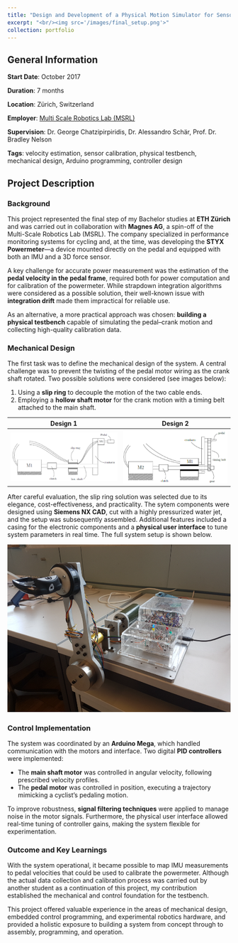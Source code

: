 ```yaml
---
title: "Design and Development of a Physical Motion Simulator for Sensor Calibration"
excerpt: "<br/><img src='/images/final_setup.png'>"
collection: portfolio
---
```


## General Information

**Start Date**: October 2017

**Duration**: 7 months

**Location**: Zürich, Switzerland

**Employer**: [Multi Scale Robotics Lab (MSRL)](https://msrl.ethz.ch/)

**Supervision**: Dr. George Chatzipirpiridis, Dr. Alessandro Schär, Prof. Dr. Bradley Nelson

**Tags**: velocity estimation, sensor calibration, physical testbench, mechanical design, Arduino programming, controller design

## Project Description

### Background

This project represented the final step of my Bachelor studies at **ETH Zürich** and was carried out in collaboration with **Magnes AG**, a spin-off of the Multi-Scale Robotics Lab (MSRL). The company specialized in performance monitoring systems for cycling and, at the time, was developing the **STYX Powermeter**—a device mounted directly on the pedal and equipped with both an IMU and a 3D force sensor.

A key challenge for accurate power measurement was the estimation of the **pedal velocity in the pedal frame**, required both for power computation and for calibration of the powermeter. While strapdown integration algorithms were considered as a possible solution, their well-known issue with **integration drift** made them impractical for reliable use.  

As an alternative, a more practical approach was chosen: **building a physical testbench** capable of simulating the pedal–crank motion and collecting high-quality calibration data.  

### Mechanical Design

The first task was to define the mechanical design of the system. A central challenge was to prevent the twisting of the pedal motor wiring as the crank shaft rotated. Two possible solutions were considered (see images below):

1. Using a **slip ring** to decouple the motion of the two cable ends.
2. Employing a **hollow shaft motor** for the crank motion with a timing belt attached to the main shaft. 

Design 1             |  Design 2  
:-------------------------:|:-------------------------:  
![Design 1](/images/design_1.png) | ![Design 2](/images/design_2.png)

After careful evaluation, the slip ring solution was selected due to its elegance, cost-effectiveness, and practicality. The sytem components were designed using **Siemens NX CAD**, cut with a highly pressurized water jet, and the setup was subsequently assembled. Additional features included a casing for the electronic components and a **physical user interface** to tune system parameters in real time. The full system setup is shown below.

![Final Setup](/images/final_setup.png)

### Control Implementation

The system was coordinated by an **Arduino Mega**, which handled communication with the motors and interface. Two digital **PID controllers** were implemented:

- The **main shaft motor** was controlled in angular velocity, following prescribed velocity profiles.  
- The **pedal motor** was controlled in position, executing a trajectory mimicking a cyclist’s pedaling motion.  

To improve robustness, **signal filtering techniques** were applied to manage noise in the motor signals. Furthermore, the physical user interface allowed real-time tuning of controller gains, making the system flexible for experimentation.  

### Outcome and Key Learnings

With the system operational, it became possible to map IMU measurements to pedal velocities that could be used to calibrate the powermeter. Although the actual data collection and calibration process was carried out by another student as a continuation of this project, my contribution established the mechanical and control foundation for the testbench.  
  
This project offered valuable experience in the areas of mechanical design, embedded control programming, and experimental robotics hardware, and provided a holistic exposure to building a system from concept through to assembly, programming, and operation.
